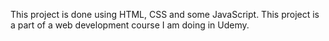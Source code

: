 This  project  is done using HTML, CSS and some JavaScript. This project is a part of a web development course I am doing in Udemy.
